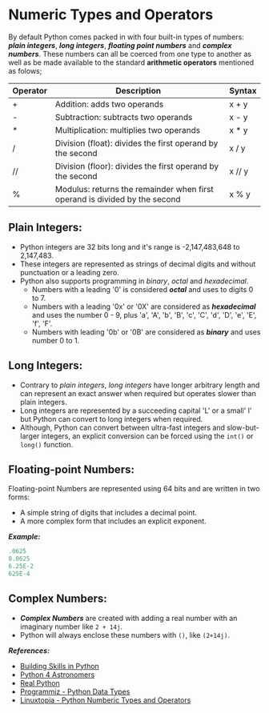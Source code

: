 # Numeric Types and Operators

By default Python comes packed in with four built-in types of numbers: _**plain integers**_, _**long integers**_, _**floating point numbers**_ and _**complex numbers**_. These numbers can all be coerced from one type to another as well as be made available to the standard **arithmetic operators** mentioned as folows; 

| Operator  |  Description                                         | Syntax |
|-----------|------------------------------------------------------|--------|
|  +  |  Addition: adds two operands                               | x + y  |
|  -  |  Subtraction: subtracts two operands                       | x - y  |
|  *  |  Multiplication: multiplies two operands                   | x * y  |
|  /  |  Division (float): divides the first operand by the second | x / y  |
|  // |  Division (floor): divides the first operand by the second | x // y |
|  %  |  Modulus: returns the remainder when first operand is divided by the second                                              | x % y  |

Plain Integers:
------
- Python integers are 32 bits long and it's range is -2,147,483,648 to 2,147,483.
- These integers are represented as strings of decimal digits and without punctuation or a leading zero.
- Python also supports programming in _binary_, _octal_ and _hexadecimal_.
    + Numbers with a leading '0' is considered _**octal**_ and uses to digits 0 to 7.
    + Numbers with a leading '0x' or '0X' are considered as _**hexadecimal**_ and uses the number 0 - 9, plus 'a', 'A', 'b', 'B', 'c', 'C', 'd', 'D', 'e', 'E', 'f', 'F'.
    + Numbers with leading '0b' or '0B' are considered as _**binary**_ and uses number 0 to 1.

Long Integers:
-----
- Contrary to _plain integers_, _long integers_ have longer arbitrary length and can represent an exact answer when required but operates slower than plain integers.
- Long integers are represented by a succeeding capital 'L' or a small' l' but Python can convert to long integers when required.
- Although, Python can convert between ultra-fast integers and slow-but-larger integers, an explicit conversion can be forced using the `int()` or `long()` function.

Floating-point Numbers:
-------
Floating-point Numbers are represented using 64 bits and are written in two forms: 
- A simple string of digits that includes a decimal point.
- A more complex form that includes an explicit exponent.

_**Example:**_
```Python
.0625
0.0625
6.25E-2
625E-4
```

Complex Numbers:
---------
- _**Complex Numbers**_ are created with adding a real number with an imaginary number like `2 + 14j`. 
- Python will always enclose these numbers with `()`, like `(2+14j)`.

_**References:**_

- [Building Skills in Python](http://www.itmaybeahack.com/book/python-2.6/latex/BuildingSkillsinPython.pdf#section.5.2)
- [Python 4 Astronomers](https://python4astronomers.github.io/python/types.html)
- [Real Python](https://realpython.com/python-data-types/)
- [Programmiz - Python Data Types](https://www.programiz.com/python-programming/variables-datatypes)
- [Linuxtopia - Python Numberic Types and Operators](https://www.linuxtopia.org/online_books/programming_books/python_programming/python_ch04s02.html)